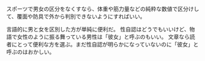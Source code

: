 スポーツで男女の区分をなくすなら、体重や筋力量などの純粋な数値で区分けして、覆面や防具で外から判別できないようにすればいい。

言語的に男と女を区別した方が単純に便利だ。
性自認はどうでもいいけど、物語で女性のように振る舞っている男性は「彼女」と呼ぶのもいい。
文章なら読者にとって便利な方を選ぶ。まだ性自認が明らかになっていないのに「彼女」と呼ぶのはおかしい。

